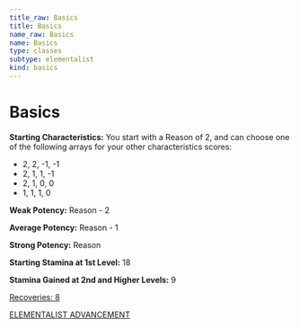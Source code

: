 ```yaml
---
title_raw: Basics
title: Basics
name_raw: Basics
name: Basics
type: classes
subtype: elementalist
kind: basics
---
```


# Basics

**Starting Characteristics:** You start with a Reason of 2, and can choose one of the following arrays for your other characteristics scores:

- 2, 2, -1, -1
- 2, 1, 1, -1
- 2, 1, 0, 0
- 1, 1, 1, 0

**Weak Potency:** Reason - 2

**Average Potency:** Reason - 1

**Strong Potency:** Reason

**Starting Stamina at 1st Level:** 18

**Stamina Gained at 2nd and Higher Levels:** 9

[Recoveries: 8](./Recoveries%208.md)

[ELEMENTALIST ADVANCEMENT](./Elementalist%20Advancement.md)
